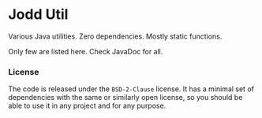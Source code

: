 # Jodd Util

Various Java utilities. Zero dependencies. Mostly static functions.

Only few are listed here. Check JavaDoc for all.

### License

The code is released under the `BSD-2-Clause` license. It has a minimal set of dependencies with the same or similarly open license, so you should be able to use it in any project and for any purpose.

